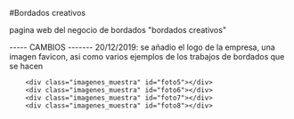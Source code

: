#Bordados creativos

pagina web del negocio de bordados "bordados creativos"

----- CAMBIOS -------
20/12/2019: se añadio el logo de la empresa, una imagen favicon, 
asi como varios ejemplos de los trabajos de bordados que se hacen 

		<div class="imagenes_muestra" id="foto5"></div>
		<div class="imagenes_muestra" id="foto6"></div>
		<div class="imagenes_muestra" id="foto7"></div>
		<div class="imagenes_muestra" id="foto8"></div>